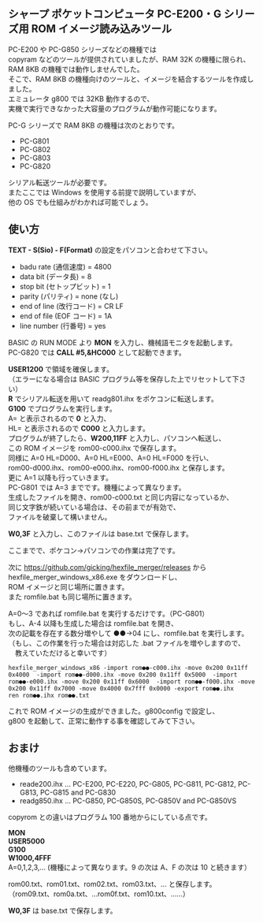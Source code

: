 ## シャープ ポケットコンピュータ PC-E200・G シリーズ用 ROM イメージ読み込みツール

PC-E200 や PC-G850 シリーズなどの機種では\
copyram などのツールが提供されていましたが、RAM 32K の機種に限られ、\
RAM 8KB の機種では動作しませんでした。\
そこで、RAM 8KB の機種向けのツールと、イメージを結合するツールを作成しました。\
エミュレータ g800 では 32KB 動作するので、\
実機で実行できなかった大容量のプログラムが動作可能になります。

PC-G シリーズで RAM 8KB の機種は次のとおりです。

- PC-G801
- PC-G802
- PC-G803
- PC-G820

シリアル転送ツールが必要です。\
またここでは Windows を使用する前提で説明していますが、\
他の OS でも仕組みがわかれば可能でしょう。

## 使い方

**TEXT - S(Sio) - F(Format)** の設定をパソコンと合わせて下さい。

- badu rate   (通信速度)       = 4800
- data bit    (データ長)       = 8
- stop bit    (セトップビット) = 1
- parity      (パリティ)       = none (なし)
- end of line (改行コード)    = CR LF
- end of file (EOF コード)    = 1A
- line number (行番号)        = yes

BASIC の RUN MODE より **MON** を入力し、機械語モニタを起動します。\
PC-G820 では **CALL #5,&HC000** として起動できます。

**USER1200** で領域を確保します。\
（エラーになる場合は BASIC プログラム等を保存した上でリセットして下さい）\
**R** でシリアル転送を用いて readg801.ihx をポケコンに転送します。\
**G100** でプログラムを実行します。\
A= と表示されるので **0** と入力、\
HL= と表示されるので **C000** と入力します。\
プログラムが終了したら、**W200,11FF** と入力し、パソコンへ転送し、\
この ROM イメージを rom00-c000.ihx で保存します。\
同様に A=0 HL=D000、A=0 HL=E000、A=0 HL=F000 を行い、\
rom00-d000.ihx、rom00-e000.ihx、rom00-f000.ihx と保存します。\
更に A=1 以降も行っていきます。\
PC-G801 では A=3 までです。機種によって異なります。\
生成したファイルを開き、rom00-c000.txt と同じ内容になっているか、\
同じ文字鉄が続いている場合は、その前までが有効で、\
ファイルを破棄して構いません。

**W0,3F** と入力し、このファイルは base.txt で保存します。

ここまでで、ポケコン→パソコンでの作業は完了です。

次に https://github.com/gicking/hexfile_merger/releases から\
hexfile_merger_windows_x86.exe をダウンロードし、\
ROM イメージと同じ場所に置きます。\
また romfile.bat も同じ場所に置きます。

A=0～3 であれば romfile.bat を実行するだけです。（PC-G801）\
もし、A-4 以降も生成した場合は romfile.bat を開き、\
次の記載を存在する数分増やして ●●→04 にし、romfile.bat を実行します。\
（もし、この作業を行った場合は対応した .bat ファイルを増やしますので、\
　教えていただけると幸いです）

```
hexfile_merger_windows_x86 -import rom●●-c000.ihx -move 0x200 0x11ff 0x4000  -import rom●●-d000.ihx -move 0x200 0x11ff 0x5000  -import rom●●-e000.ihx -move 0x200 0x11ff 0x6000  -import rom●●-f000.ihx -move 0x200 0x11ff 0x7000 -move 0x4000 0x7fff 0x0000 -export rom●●.ihx
ren rom●●.ihx rom●●.txt
```

これで ROM イメージの生成ができました。g800config で設定し、\
g800 を起動して、正常に動作する事を確認してみて下さい。

## おまけ

他機種のツールも含めています。

- reade200.ihx ... PC-E200, PC-E220, PC-G805, PC-G811, PC-G812, PC-G813, PC-G815 and PC-G830
- readg850.ihx ... PC-G850, PC-G850S, PC-G850V and PC-G850VS

copyrom との違いはプログラム 100 番地からにしている点です。

**MON** \
**USER5000** \
**G100** \
**W1000,4FFF** \
A=0,1,2,3,... (機種によって異なります。9 の次は A、F の次は 10 と続きます）

rom00.txt、rom01.txt、rom02.txt、rom03.txt、... と保存します。\
（rom09.txt、rom0a.txt、...rom0f.txt、rom10.txt、……）

**W0,3F** は base.txt で保存します。
